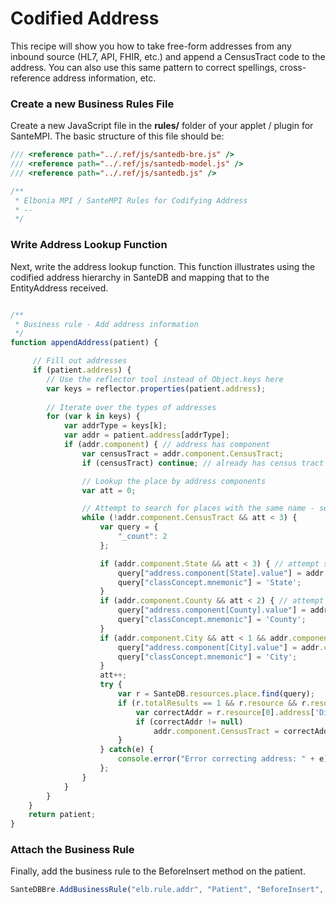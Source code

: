 # Codified Address

This recipe will show you how to take free-form addresses from any inbound source (HL7, API, FHIR, etc.) and append a CensusTract code to the address. You can also use this same pattern to correct spellings, cross-reference address information, etc.

### Create a new Business Rules File

Create a new JavaScript file in the **rules/** folder of your applet / plugin for SanteMPI. The basic structure of this file should be:

```javascript
/// <reference path="../.ref/js/santedb-bre.js" />
/// <reference path="../.ref/js/santedb-model.js" />
/// <reference path="../.ref/js/santedb.js" />

/**
 * Elbonia MPI / SanteMPI Rules for Codifying Address
 * --
 */

```

### Write Address Lookup Function

Next, write the address lookup function. This function illustrates using the codified address hierarchy in SanteDB and mapping that to the EntityAddress received.

```javascript

/**
 * Business rule - Add address information
 */
function appendAddress(patient) {

     // Fill out addresses  
     if (patient.address) {
        // Use the reflector tool instead of Object.keys here
        var keys = reflector.properties(patient.address);
        
        // Iterate over the types of addresses
        for (var k in keys) {
            var addrType = keys[k];
            var addr = patient.address[addrType];
            if (addr.component) { // address has component
                var censusTract = addr.component.CensusTract;
                if (censusTract) continue; // already has census tract

                // Lookup the place by address components
                var att = 0;

                // Attempt to search for places with the same name - search up the hierarchy
                while (!addr.component.CensusTract && att < 3) {
                    var query = {
                        "_count": 2
                    };

                    if (addr.component.State && att < 3) { // attempt state res
                        query["address.component[State].value"] = addr.component.State;
                        query["classConcept.mnemonic"] = 'State';
                    }
                    if (addr.component.County && att < 2) { // attempt township res
                        query["address.component[County].value"] = addr.component.County;
                        query["classConcept.mnemonic"] = 'County';
                    }
                    if (addr.component.City && att < 1 && addr.component.City != "?") { // attempt full res
                        query["address.component[City].value"] = addr.component.City;
                        query["classConcept.mnemonic"] = 'City';
                    }
                    att++;
                    try {
                        var r = SanteDB.resources.place.find(query);
                        if (r.totalResults == 1 && r.resource && r.resource.length == 1) {
                            var correctAddr = r.resource[0].address['Direct'];
                            if (correctAddr != null)
                                addr.component.CensusTract = correctAddr.component.CensusTract;
                        }
                    } catch(e) {
                        console.error("Error correcting address: " + e);
                    };
                }
            }
        }
    }
    return patient;
}
```

### Attach the Business Rule

Finally, add the business rule to the BeforeInsert method on the patient.

```javascript
SanteDBBre.AddBusinessRule("elb.rule.addr", "Patient", "BeforeInsert", { "deceasedDate" : "null"}, appendAddress);
```
